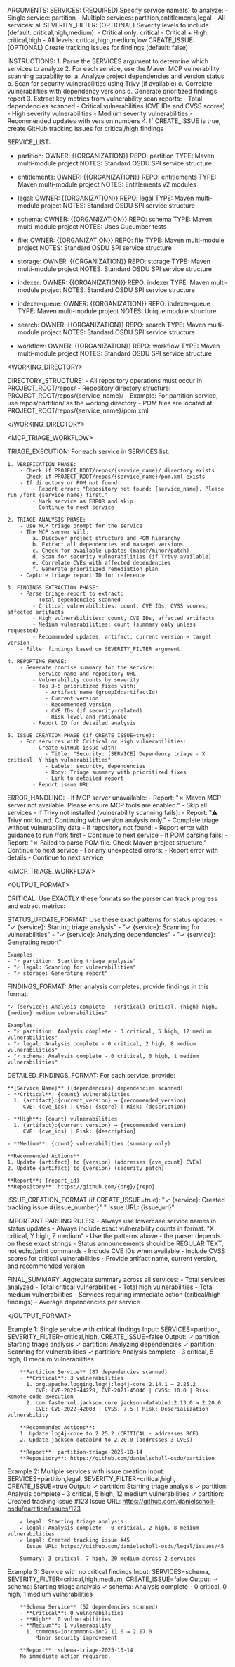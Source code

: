 ARGUMENTS:
    SERVICES: (REQUIRED) Specify service name(s) to analyze:
        - Single service: partition
        - Multiple services: partition,entitlements,legal
        - All services: all
    SEVERITY_FILTER: (OPTIONAL) Severity levels to include (default: critical,high,medium):
        - Critical only: critical
        - Critical + High: critical,high
        - All levels: critical,high,medium,low
    CREATE_ISSUE: (OPTIONAL) Create tracking issues for findings (default: false)

INSTRUCTIONS:
    1. Parse the SERVICES argument to determine which services to analyze
    2. For each service, use the Maven MCP vulnerability scanning capability to:
        a. Analyze project dependencies and version status
        b. Scan for security vulnerabilities using Trivy (if available)
        c. Correlate vulnerabilities with dependency versions
        d. Generate prioritized findings report
    3. Extract key metrics from vulnerability scan reports:
        - Total dependencies scanned
        - Critical vulnerabilities (CVE IDs and CVSS scores)
        - High severity vulnerabilities
        - Medium severity vulnerabilities
        - Recommended updates with version numbers
    4. If CREATE_ISSUE is true, create GitHub tracking issues for critical/high findings

SERVICE_LIST:

- partition:
    OWNER: {{ORGANIZATION}}
    REPO: partition
    TYPE: Maven multi-module project
    NOTES: Standard OSDU SPI service structure

- entitlements:
    OWNER: {{ORGANIZATION}}
    REPO: entitlements
    TYPE: Maven multi-module project
    NOTES: Entitlements v2 modules

- legal:
    OWNER: {{ORGANIZATION}}
    REPO: legal
    TYPE: Maven multi-module project
    NOTES: Standard OSDU SPI service structure

- schema:
    OWNER: {{ORGANIZATION}}
    REPO: schema
    TYPE: Maven multi-module project
    NOTES: Uses Cucumber tests

- file:
    OWNER: {{ORGANIZATION}}
    REPO: file
    TYPE: Maven multi-module project
    NOTES: Standard OSDU SPI service structure

- storage:
    OWNER: {{ORGANIZATION}}
    REPO: storage
    TYPE: Maven multi-module project
    NOTES: Standard OSDU SPI service structure

- indexer:
    OWNER: {{ORGANIZATION}}
    REPO: indexer
    TYPE: Maven multi-module project
    NOTES: Standard OSDU SPI service structure

- indexer-queue:
    OWNER: {{ORGANIZATION}}
    REPO: indexer-queue
    TYPE: Maven multi-module project
    NOTES: Unique module structure

- search:
    OWNER: {{ORGANIZATION}}
    REPO: search
    TYPE: Maven multi-module project
    NOTES: Standard OSDU SPI service structure

- workflow:
    OWNER: {{ORGANIZATION}}
    REPO: workflow
    TYPE: Maven multi-module project
    NOTES: Standard OSDU SPI service structure


<WORKING_DIRECTORY>

DIRECTORY_STRUCTURE:
    - All repository operations must occur in PROJECT_ROOT/repos/
    - Repository directory structure: PROJECT_ROOT/repos/{service_name}/
    - Example: For partition service, use repos/partition/ as the working directory
    - POM files are located at: PROJECT_ROOT/repos/{service_name}/pom.xml

</WORKING_DIRECTORY>


<MCP_TRIAGE_WORKFLOW>

TRIAGE_EXECUTION:
    For each service in SERVICES list:

    1. VERIFICATION PHASE:
        - Check if PROJECT_ROOT/repos/{service_name}/ directory exists
        - Check if PROJECT_ROOT/repos/{service_name}/pom.xml exists
        - If directory or POM not found:
            - Report error: "Repository not found: {service_name}. Please run /fork {service_name} first."
            - Mark service as ERROR and skip
            - Continue to next service

    2. TRIAGE ANALYSIS PHASE:
        - Use MCP triage prompt for the service
        - The MCP server will:
            a. Discover project structure and POM hierarchy
            b. Extract all dependencies and managed versions
            c. Check for available updates (major/minor/patch)
            d. Scan for security vulnerabilities (if Trivy available)
            e. Correlate CVEs with affected dependencies
            f. Generate prioritized remediation plan
        - Capture triage report ID for reference

    3. FINDINGS EXTRACTION PHASE:
        - Parse triage report to extract:
            - Total dependencies scanned
            - Critical vulnerabilities: count, CVE IDs, CVSS scores, affected artifacts
            - High vulnerabilities: count, CVE IDs, affected artifacts
            - Medium vulnerabilities: count (summary only unless requested)
            - Recommended updates: artifact, current version → target version
        - Filter findings based on SEVERITY_FILTER argument

    4. REPORTING PHASE:
        - Generate concise summary for the service:
            - Service name and repository URL
            - Vulnerability counts by severity
            - Top 3-5 prioritized fixes with:
                - Artifact name (groupId:artifactId)
                - Current version
                - Recommended version
                - CVE IDs (if security-related)
                - Risk level and rationale
            - Report ID for detailed analysis

    5. ISSUE CREATION PHASE (if CREATE_ISSUE=true):
        - For services with Critical or High vulnerabilities:
            - Create GitHub issue with:
                - Title: "Security: [SERVICE] Dependency triage - X critical, Y high vulnerabilities"
                - Labels: security, dependencies
                - Body: Triage summary with prioritized fixes
                - Link to detailed report
            - Report issue URL

ERROR_HANDLING:
    - If MCP server unavailable:
        - Report: "✗ Maven MCP server not available. Please ensure MCP tools are enabled."
        - Skip all services
    - If Trivy not installed (vulnerability scanning fails):
        - Report: "⚠ Trivy not found. Continuing with version analysis only."
        - Complete triage without vulnerability data
    - If repository not found:
        - Report error with guidance to run /fork first
        - Continue to next service
    - If POM parsing fails:
        - Report: "✗ Failed to parse POM file. Check Maven project structure."
        - Continue to next service
    - For any unexpected errors:
        - Report error with details
        - Continue to next service

</MCP_TRIAGE_WORKFLOW>


<OUTPUT_FORMAT>

CRITICAL: Use EXACTLY these formats so the parser can track progress and extract metrics:

STATUS_UPDATE_FORMAT:
    Use these exact patterns for status updates:
    - "✓ {service}: Starting triage analysis"
    - "✓ {service}: Scanning for vulnerabilities"
    - "✓ {service}: Analyzing dependencies"
    - "✓ {service}: Generating report"

    Examples:
    - "✓ partition: Starting triage analysis"
    - "✓ legal: Scanning for vulnerabilities"
    - "✓ storage: Generating report"

FINDINGS_FORMAT:
    After analysis completes, provide findings in this format:

    "✓ {service}: Analysis complete - {critical} critical, {high} high, {medium} medium vulnerabilities"

    Examples:
    - "✓ partition: Analysis complete - 3 critical, 5 high, 12 medium vulnerabilities"
    - "✓ legal: Analysis complete - 0 critical, 2 high, 8 medium vulnerabilities"
    - "✓ schema: Analysis complete - 0 critical, 0 high, 1 medium vulnerabilities"

DETAILED_FINDINGS_FORMAT:
    For each service, provide:

    **{Service Name}** ({dependencies} dependencies scanned)
    - **Critical**: {count} vulnerabilities
      1. {artifact}:{current_version} → {recommended_version}
         CVE: {cve_ids} | CVSS: {score} | Risk: {description}

    - **High**: {count} vulnerabilities
      1. {artifact}:{current_version} → {recommended_version}
         CVE: {cve_ids} | Risk: {description}

    - **Medium**: {count} vulnerabilities (summary only)

    **Recommended Actions**:
    1. Update {artifact} to {version} (addresses {cve_count} CVEs)
    2. Update {artifact} to {version} (security patch)

    **Report**: {report_id}
    **Repository**: https://github.com/{org}/{repo}

ISSUE_CREATION_FORMAT (if CREATE_ISSUE=true):
    "✓ {service}: Created tracking issue #{issue_number}"
    "  Issue URL: {issue_url}"

IMPORTANT PARSING RULES:
    - Always use lowercase service names in status updates
    - Always include exact vulnerability counts in format: "X critical, Y high, Z medium"
    - Use the patterns above - the parser depends on these exact strings
    - Status announcements should be REGULAR TEXT, not echo/print commands
    - Include CVE IDs when available
    - Include CVSS scores for critical vulnerabilities
    - Provide artifact name, current version, and recommended version

FINAL_SUMMARY:
    Aggregate summary across all services:
    - Total services analyzed
    - Total critical vulnerabilities
    - Total high vulnerabilities
    - Total medium vulnerabilities
    - Services requiring immediate action (critical/high findings)
    - Average dependencies per service

</OUTPUT_FORMAT>


<EXAMPLES>

Example 1: Single service with critical findings
    Input: SERVICES=partition, SEVERITY_FILTER=critical,high, CREATE_ISSUE=false
    Output:
        ✓ partition: Starting triage analysis
        ✓ partition: Analyzing dependencies
        ✓ partition: Scanning for vulnerabilities
        ✓ partition: Analysis complete - 3 critical, 5 high, 0 medium vulnerabilities

        **Partition Service** (87 dependencies scanned)
        - **Critical**: 3 vulnerabilities
          1. org.apache.logging.log4j:log4j-core:2.14.1 → 2.25.2
             CVE: CVE-2021-44228, CVE-2021-45046 | CVSS: 10.0 | Risk: Remote code execution
          2. com.fasterxml.jackson.core:jackson-databind:2.13.0 → 2.20.0
             CVE: CVE-2022-42003 | CVSS: 7.5 | Risk: Deserialization vulnerability

        **Recommended Actions**:
        1. Update log4j-core to 2.25.2 (CRITICAL - addresses RCE)
        2. Update jackson-databind to 2.20.0 (addresses 3 CVEs)

        **Report**: partition-triage-2025-10-14
        **Repository**: https://github.com/danielscholl-osdu/partition

Example 2: Multiple services with issue creation
    Input: SERVICES=partition,legal, SEVERITY_FILTER=critical,high, CREATE_ISSUE=true
    Output:
        ✓ partition: Starting triage analysis
        ✓ partition: Analysis complete - 3 critical, 5 high, 12 medium vulnerabilities
        ✓ partition: Created tracking issue #123
          Issue URL: https://github.com/danielscholl-osdu/partition/issues/123

        ✓ legal: Starting triage analysis
        ✓ legal: Analysis complete - 0 critical, 2 high, 8 medium vulnerabilities
        ✓ legal: Created tracking issue #45
          Issue URL: https://github.com/danielscholl-osdu/legal/issues/45

        Summary: 3 critical, 7 high, 20 medium across 2 services

Example 3: Service with no critical findings
    Input: SERVICES=schema, SEVERITY_FILTER=critical,high,medium, CREATE_ISSUE=false
    Output:
        ✓ schema: Starting triage analysis
        ✓ schema: Analysis complete - 0 critical, 0 high, 1 medium vulnerabilities

        **Schema Service** (52 dependencies scanned)
        - **Critical**: 0 vulnerabilities
        - **High**: 0 vulnerabilities
        - **Medium**: 1 vulnerability
          1. commons-io:commons-io:2.11.0 → 2.17.0
             Minor security improvement

        **Report**: schema-triage-2025-10-14
        No immediate action required.

</EXAMPLES>
